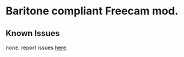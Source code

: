 # Baritone compliant Freecam mod.

## Known Issues
none. report issues [here](https://github.com/wagyourtail/Freecam/issues).
